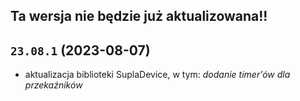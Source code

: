 ## Ta wersja nie będzie już aktualizowana!!

## `23.08.1` (2023-08-07)

- aktualizacja biblioteki SuplaDevice, w tym: _dodanie timer'ów dla przekaźników_
